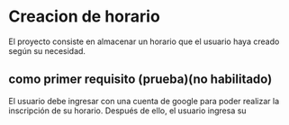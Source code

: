 # Creacion de horario
El proyecto consiste en almacenar un horario que el usuario haya creado según su necesidad.

## como primer requisito (prueba)(no habilitado)
El usuario debe ingresar con una cuenta de google para poder realizar la inscripción de su horario.
Después de ello, el usuario ingresa su 
